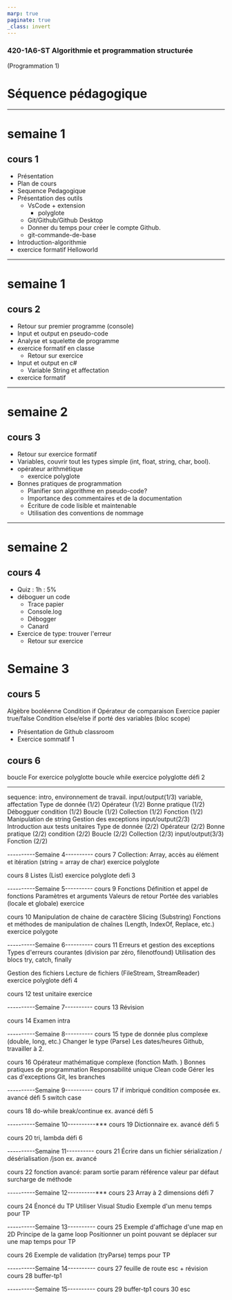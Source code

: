 ```yaml
---
marp: true
paginate: true
_class: invert
---
```


### 420-1A6-ST Algorithmie et programmation structurée
(Programmation 1)
# Séquence pédagogique

---

# semaine 1
## cours 1
- Présentation
- Plan de cours
- Sequence Pedagogique
- Présentation des outils
  - VsCode + extension
    - polyglote
  - Git/Github/Github Desktop 
  - Donner du temps pour créer le compte Github.
  - git-commande-de-base
- Introduction-algorithmie
- exercice formatif Helloworld

---

# semaine 1
## cours 2
- Retour sur premier programme (console)
- Input et output en pseudo-code
- Analyse et squelette de programme
- exercice formatif en classe
  - Retour sur exercice
- Input et output en c#
  - Variable String et affectation
- exercice formatif

---

# semaine 2
## cours 3
- Retour sur exercice formatif
- Variables, couvrir tout les types simple (int, float, string, char, bool).
- opérateur arithmétique
  - exercice polyglote
- Bonnes pratiques de programmation
  - Planifier son algorithme en pseudo-code?
  - Importance des commentaires et de la documentation
  - Écriture de code lisible et maintenable
  - Utilisation des conventions de nommage

---

# semaine 2
## cours 4
- Quiz : 1h : 5%
- déboguer un code
  - Trace papier
  - Console.log
  - Débogger
  - Canard
- Exercice de type: trouver l'erreur
  - Retour sur exercice



# Semaine 3
## cours 5
Algèbre booléenne
Condition if
Opérateur de comparaison
Exercice papier true/false
Condition else/else if
porté des variables (bloc scope)

- Présentation de Github classroom
- Exercice sommatif 1

## cours 6
boucle For
exercice polyglotte
boucle while
exercice polyglotte
défi 2

--- 

sequence:
intro, environnement de travail.
input/output(1/3)
variable, affectation
Type de donnée (1/2)
Opérateur (1/2)
Bonne pratique (1/2)
Débogguer
condition (1/2)
Boucle (1/2)
Collection (1/2)
Fonction (1/2)
Manipulation de string
Gestion des exceptions
input/output(2/3)
Introduction aux tests unitaires
Type de donnée (2/2)
Opérateur (2/2)
Bonne pratique (2/2)
condition (2/2)
Boucle (2/2)
Collection (2/3)
input/output(3/3)
Fonction (2/2)



----------Semaine 4----------
cours 7
Collection: Array, accès au élément et itération (string = array de char)
exercice polyglote

cours 8
Listes (List<T>)
exercice polyglote
defi 3

----------Semaine 5----------
cours 9
Fonctions
 Définition et appel de fonctions
 Paramètres et arguments
 Valeurs de retour
 Portée des variables (locale et globale)
exercice

cours 10
Manipulation de chaine de caractère
Slicing (Substring)
Fonctions et méthodes de manipulation de chaînes (Length, IndexOf, Replace, etc.)
exercice polygote

----------Semaine 6----------
cours 11
Erreurs et gestion des exceptions
 Types d'erreurs courantes (division par zéro, filenotfound)
 Utilisation des blocs try, catch, finally

Gestion des fichiers
 Lecture de fichiers (FileStream, StreamReader)
exercice polyglote
défi 4    

cours 12
test unitaire
exercice

----------Semaine 7----------
cours 13
Révision

cours 14
Examen intra

----------Semaine 8----------
cours 15
type de donnée plus complexe (double, long, etc.)
Changer le type (Parse)
Les dates/heures
Github, travailler à 2.

cours 16
Opérateur mathématique complexe (fonction Math. )
Bonnes pratiques de programmation
 Responsabilité unique
 Clean code
 Gérer les cas d'exceptions
Git, les branches 

----------Semaine 9----------
cours 17
 if imbriqué
 condition composée
 ex. avancé
 défi 5
 switch case

cours 18
 do-while
 break/continue
 ex. avancé
 défi 5

----------Semaine 10----------*** 
cours 19
 Dictionnaire
 ex. avancé
 défi 5

cours 20
 tri, lambda
 défi 6
 
----------Semaine 11----------
cours 21
 Écrire dans un fichier
 sérialization / désérialisation /json
 ex. avancé

cours 22
fonction avancé:
 param sortie
 param référence
 valeur par défaut
surcharge de méthode

----------Semaine 12----------***
cours 23
Array à 2 dimensions
défi 7

cours 24
Énoncé du TP
Utiliser Visual Studio
Exemple d'un menu
temps pour TP

----------Semaine 13----------
cours 25
Exemple d'affichage d'une map en 2D
Principe de la game loop
Positionner un point pouvant se déplacer sur une map
temps pour TP

cours 26
Exemple de validation (tryParse)
temps pour TP

----------Semaine 14----------
cours 27 feuille de route esc + révision
cours 28 buffer-tp1

----------Semaine 15----------
cours 29 buffer-tp1
cours 30 esc


